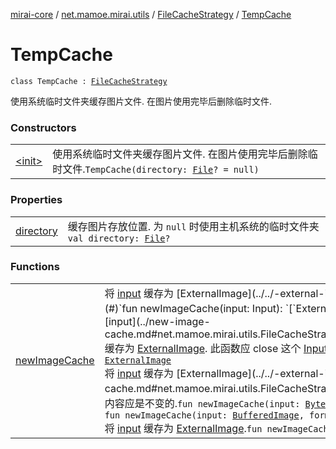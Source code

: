 [mirai-core](../../../index.md) / [net.mamoe.mirai.utils](../../index.md) / [FileCacheStrategy](../index.md) / [TempCache](./index.md)

# TempCache

`class TempCache : `[`FileCacheStrategy`](../index.md)

使用系统临时文件夹缓存图片文件. 在图片使用完毕后删除临时文件.

### Constructors
|||
|:----------------------------------------------------------------------------------------|:---------------------------------------------------------------------------------------------------------------------------------------------------------------------------------------------------------|
| [&lt;init&gt;](-init-.md) | 使用系统临时文件夹缓存图片文件. 在图片使用完毕后删除临时文件.`TempCache(directory: `[`File`](https://docs.oracle.com/javase/6/docs/api/java/io/File.html)`? = null)` |

### Properties
|||
|:----------------------------------------------------------------------------------------|:---------------------------------------------------------------------------------------------------------------------------------------------------------------------------------------------------------|
| [directory](directory.md) | 缓存图片存放位置. 为 `null` 时使用主机系统的临时文件夹`val directory: `[`File`](https://docs.oracle.com/javase/6/docs/api/java/io/File.html)`?` |

### Functions
|||
|:----------------------------------------------------------------------------------------|:---------------------------------------------------------------------------------------------------------------------------------------------------------------------------------------------------------|
| [newImageCache](new-image-cache.md) | 将 [input](../new-image-cache.md#net.mamoe.mirai.utils.FileCacheStrategy$newImageCache(kotlinx.io.core.Input)/input) 缓存为 [ExternalImage](../../-external-image/index.md). 此函数应 close 这个 [Input](#)`fun newImageCache(input: Input): `[`ExternalImage`](../../-external-image/index.md)<br>将 [input](../new-image-cache.md#net.mamoe.mirai.utils.FileCacheStrategy$newImageCache(java.io.InputStream)/input) 缓存为 [ExternalImage](../../-external-image/index.md). 此函数应 close 这个 [InputStream](https://docs.oracle.com/javase/6/docs/api/java/io/InputStream.html)`fun newImageCache(input: InputStream): `[`ExternalImage`](../../-external-image/index.md)<br>将 [input](../new-image-cache.md#net.mamoe.mirai.utils.FileCacheStrategy$newImageCache(kotlin.ByteArray)/input) 缓存为 [ExternalImage](../../-external-image/index.md). 此 [input](../new-image-cache.md#net.mamoe.mirai.utils.FileCacheStrategy$newImageCache(kotlin.ByteArray)/input) 的内容应是不变的.`fun newImageCache(input: `[`ByteArray`](https://kotlinlang.org/api/latest/jvm/stdlib/kotlin/-byte-array/index.html)`): `[`ExternalImage`](../../-external-image/index.md)<br>`fun newImageCache(input: `[`BufferedImage`](https://docs.oracle.com/javase/6/docs/api/java/awt/image/BufferedImage.html)`, format: `[`String`](https://kotlinlang.org/api/latest/jvm/stdlib/kotlin/-string/index.html)`): `[`ExternalImage`](../../-external-image/index.md)<br>将 [input](../new-image-cache.md#net.mamoe.mirai.utils.FileCacheStrategy$newImageCache(java.net.URL)/input) 缓存为 [ExternalImage](../../-external-image/index.md).`fun newImageCache(input: `[`URL`](https://docs.oracle.com/javase/6/docs/api/java/net/URL.html)`): `[`ExternalImage`](../../-external-image/index.md) |

